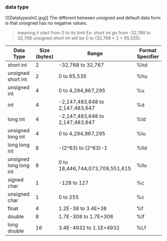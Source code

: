 ### data type
![[DatatypesInC.jpg]]
The different between unsigned and default data form is that unsigned has no negative values.
> meaning it start from 0 to its limit
> Ex: short int go from -32,768 to 32,768 unsigned short int will be 0 to (32,768 * 2 = 65,535).

|Data Type|Size (bytes)|Range|Format Specifier|
|---|---|---|---|
|short int|2|-32,768 to 32,767|%hd|
|unsigned short int |2|0 to 65,535|%hu|
|unsigned int|4|0 to 4,294,967,295|%u|
|int|4|-2,147,483,648 to 2,147,483,647|%d|
|long int|4|-2,147,483,648 to 2,147,483,647|%ld|
|unsigned long int|4|0 to 4,294,967,295|%lu|
|long long int|8|-(2^63) to (2^63)-1|%lld|
|unsigned long long int|8|0 to 18,446,744,073,709,551,615|%llu|
|signed char|1|-128 to 127|%c|
|unsigned char|1|0 to 255|%c|
|float|4|1.2E-38 to 3.4E+38|%f|
|double|8|1.7E-308 to 1.7E+308|%lf|
|long double|16|3.4E-4932 to 1.1E+4932|%Lf|



